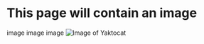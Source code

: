 # This page will contain an image

image image image 
![Image of Yaktocat](https://octodex.github.com/images/yaktocat.png)